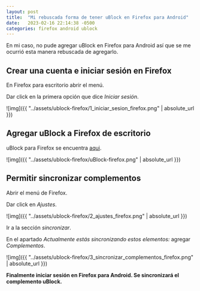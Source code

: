 ```yaml
---
layout: post
title:  "Mi rebuscada forma de tener uBlock en Firefox para Android"
date:   2023-02-16 22:14:38 -0500
categories: firefox android ublock
---
```


En mi caso, no pude agregar uBlock en Firefox para Android así que se me ocurrió esta manera rebuscada de agregarlo.

## Crear una cuenta e iniciar sesión en Firefox

En Firefox para escritorio abrir el menú.

Dar click en la primera opción que dice *Iniciar sesión*.

![img]({{ "../assets/ublock-firefox/1_iniciar_sesion_firefox.png" | absolute_url }})

## Agregar uBlock a Firefox de escritorio

uBlock para Firefox se encuentra [aqui](https://addons.mozilla.org/es/firefox/addon/ublock-origin/).

![img]({{ "../assets/ublock-firefox/uBlock-firefox.png" | absolute_url }})

## Permitir sincronizar complementos

Abrir el menú de Firefox.

Dar click en *Ajustes*.

![img]({{ "../assets/ublock-firefox/2_ajustes_firefox.png" | absolute_url }})

Ir a la sección *sincronizar*.

En el apartado *Actualmente estás sincronizando estos elementos:* agregar *Complementos*.

![img]({{ "../assets/ublock-firefox/3_sincronizar_complementos_firefox.png" | absolute_url }})

**Finalmente iniciar sesión en Firefox para Android. Se sincronizará el complemento uBlock.**